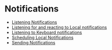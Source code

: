 Notifications
==============

- [Listening Notifications](#)	
- [Listening for and reacting to Local notifications](#)
- [Listening to Keyboard notifications](#)
- [Scheduling Local Notifications](#)	
- [Sending Notifications](#)
